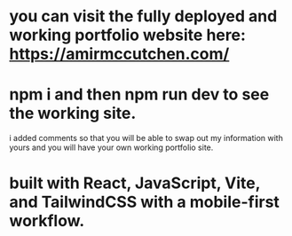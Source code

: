 # you can visit the fully deployed and working portfolio website here: https://amirmccutchen.com/
# npm i and then npm run dev to see the working site.
i added comments so that you will be able to swap out my information with yours and you will have your own working portfolio site.
# built with React, JavaScript, Vite, and TailwindCSS with a mobile-first workflow.
